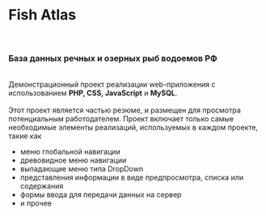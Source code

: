 <h1>Fish Atlas</h1></br><h3>База данных речных и озерных рыб водоемов РФ</h3></br>
Демонстрационный проект реализации web-приложения с использованием <b>PHP, CSS, JavaScript</b> и <b>MySQL</b>.</br></br>
Этот проект является частью резюме, и размещен для просмотра потенциальным работодателем. 
Проект включает только самые необходимые элементы реализаций, используемых в каждом проекте, такие как
<ul>
  <li>меню глобальной навигации</li>
  <li>древовидное меню навигации</li>
  <li>выпадающие меню типа DropDown</li>
  <li>представления информации в виде предпросмотра, списка или содержания</li>
  <li>формы ввода для передачи данных на сервер</li>
  <li>и прочее</li>
</ul>
